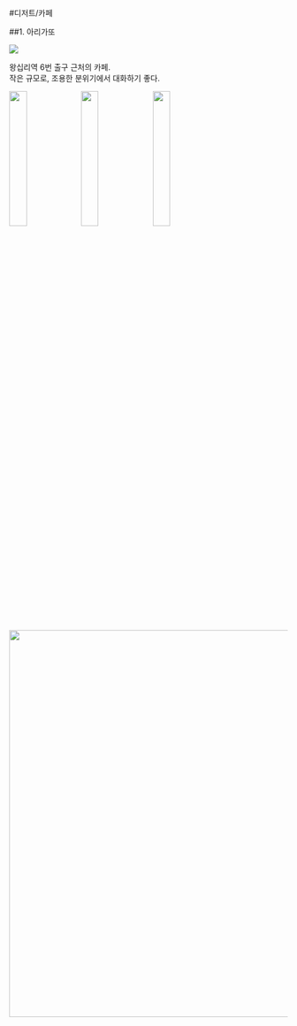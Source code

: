 #디저트/카페

##1. <a name="arigatto">아리가또</a>

<img src="https://s3-ap-northeast-2.amazonaws.com/locawiki/geek/92_thumb_arigatto.jpg"/>

왕십리역 6번 출구 근처의 카페.<br>
작은 규모로, 조용한 분위기에서 대화하기 좋다.

<img src="https://s3-ap-northeast-2.amazonaws.com/locawiki/geek/92_img0_arigatto.jpg" width="25%"/>
<img src="https://s3-ap-northeast-2.amazonaws.com/locawiki/geek/92_img1_arigatto.jpg" width="25%"/>
<img src="https://s3-ap-northeast-2.amazonaws.com/locawiki/geek/92_img2_arigatto.jpg" width="25%"/>
<img src="https://s3-ap-northeast-2.amazonaws.com/locawiki/geek/92_img3_arigatto.jpg" width="700px"/>
